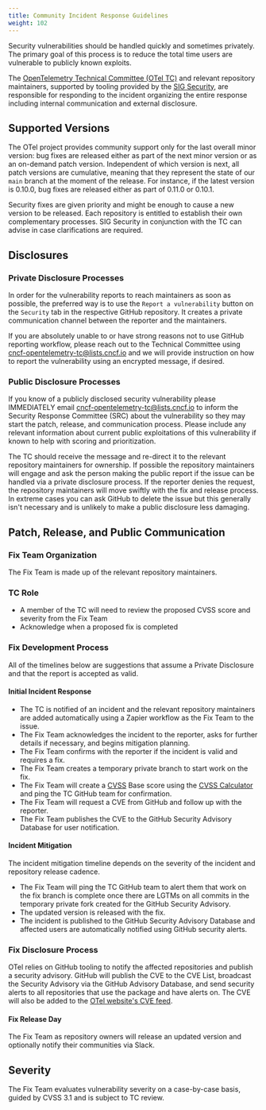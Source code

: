 ```yaml
---
title: Community Incident Response Guidelines
weight: 102
---
```


Security vulnerabilities should be handled quickly and sometimes privately. The
primary goal of this process is to reduce the total time users are vulnerable to
publicly known exploits.

The
[OpenTelemetry Technical Committee (OTel TC)](https://github.com/open-telemetry/community/blob/main/tech-committee-charter.md)
and relevant repository maintainers, supported by tooling provided by the
[SIG Security](https://github.com/open-telemetry/sig-security), are responsible
for responding to the incident organizing the entire response including internal
communication and external disclosure.

## Supported Versions

The OTel project provides community support only for the last overall minor
version: bug fixes are released either as part of the next minor version or as
an on-demand patch version. Independent of which version is next, all patch
versions are cumulative, meaning that they represent the state of our `main`
branch at the moment of the release. For instance, if the latest version is
0.10.0, bug fixes are released either as part of 0.11.0 or 0.10.1.

Security fixes are given priority and might be enough to cause a new version to
be released. Each repository is entitled to establish their own complementary
processes. SIG Security in conjunction with the TC can advise in case
clarifications are required.

## Disclosures

### Private Disclosure Processes

In order for the vulnerability reports to reach maintainers as soon as possible,
the preferred way is to use the `Report a vulnerability` button on the
`Security` tab in the respective GitHub repository. It creates a private
communication channel between the reporter and the maintainers.

If you are absolutely unable to or have strong reasons not to use GitHub
reporting workflow, please reach out to the Technical Committee using
[cncf-opentelemetry-tc@lists.cncf.io](mailto:cncf-opentelemetry-tc@lists.cncf.io)
and we will provide instruction on how to report the vulnerability using an
encrypted message, if desired.

### Public Disclosure Processes

If you know of a publicly disclosed security vulnerability please IMMEDIATELY
email
[cncf-opentelemetry-tc@lists.cncf.io](mailto:cncf-opentelemetry-tc@lists.cncf.io)
to inform the Security Response Committee (SRC) about the vulnerability so they
may start the patch, release, and communication process. Please include any
relevant information about current public exploitations of this vulnerability if
known to help with scoring and prioritization.

The TC should receive the message and re-direct it to the relevant repository
maintainers for ownership. If possible the repository maintainers will engage
and ask the person making the public report if the issue can be handled via a
private disclosure process. If the reporter denies the request, the repository
maintainers will move swiftly with the fix and release process. In extreme cases
you can ask GitHub to delete the issue but this generally isn't necessary and is
unlikely to make a public disclosure less damaging.

## Patch, Release, and Public Communication

### Fix Team Organization

The Fix Team is made up of the relevant repository maintainers.

### TC Role

- A member of the TC will need to review the proposed CVSS score and severity
  from the Fix Team
- Acknowledge when a proposed fix is completed

### Fix Development Process

All of the timelines below are suggestions that assume a Private Disclosure and
that the report is accepted as valid.

#### Initial Incident Response

- The TC is notified of an incident and the relevant repository maintainers are
  added automatically using a Zapier workflow as the Fix Team to the issue.
- The Fix Team acknowledges the incident to the reporter, asks for further
  details if necessary, and begins mitigation planning.
- The Fix Team confirms with the reporter if the incident is valid and requires
  a fix.
- The Fix Team creates a temporary private branch to start work on the fix.
- The Fix Team will create a
  [CVSS](https://www.first.org/cvss/specification-document) Base score using the
  [CVSS Calculator](https://www.first.org/cvss/calculator/3.1) and ping the TC
  GitHub team for confirmation.
- The Fix Team will request a CVE from GitHub and follow up with the reporter.
- The Fix Team publishes the CVE to the GitHub Security Advisory Database for
  user notification.

#### Incident Mitigation

The incident mitigation timeline depends on the severity of the incident and
repository release cadence.

- The Fix Team will ping the TC GitHub team to alert them that work on the fix
  branch is complete once there are LGTMs on all commits in the temporary
  private fork created for the GitHub Security Advisory.
- The updated version is released with the fix.
- The incident is published to the GitHub Security Advisory Database and
  affected users are automatically notified using GitHub security alerts.

### Fix Disclosure Process

OTel relies on GitHub tooling to notify the affected repositories and publish a
security advisory. GitHub will publish the CVE to the CVE List, broadcast the
Security Advisory via the GitHub Advisory Database, and send security alerts to
all repositories that use the package and have alerts on. The CVE will also be
added to the [OTel website's CVE feed](../cve/).

#### Fix Release Day

The Fix Team as repository owners will release an updated version and optionally
notify their communities via Slack.

## Severity

The Fix Team evaluates vulnerability severity on a case-by-case basis, guided by
CVSS 3.1 and is subject to TC review.
